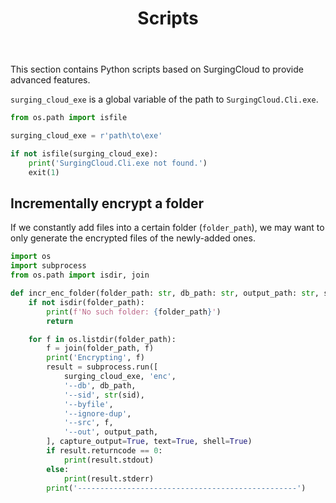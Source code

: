 ﻿---
title: Scripts
---

This section contains Python scripts based on SurgingCloud to provide advanced features.

`surging_cloud_exe` is a global variable of the path to `SurgingCloud.Cli.exe`.

```python
from os.path import isfile

surging_cloud_exe = r'path\to\exe'

if not isfile(surging_cloud_exe):
    print('SurgingCloud.Cli.exe not found.')
    exit(1)
```


## Incrementally encrypt a folder

If we constantly add files into a certain folder (`folder_path`), we may want to only generate the encrypted files of the newly-added ones.

```python
import os
import subprocess
from os.path import isdir, join

def incr_enc_folder(folder_path: str, db_path: str, output_path: str, sid: int):
    if not isdir(folder_path):
        print(f'No such folder: {folder_path}')
        return

    for f in os.listdir(folder_path):
        f = join(folder_path, f)
        print('Encrypting', f)
        result = subprocess.run([
            surging_cloud_exe, 'enc',
            '--db', db_path,
            '--sid', str(sid),
            '--byfile',
            '--ignore-dup',
            '--src', f,
            '--out', output_path,
        ], capture_output=True, text=True, shell=True)
        if result.returncode == 0:
            print(result.stdout)
        else:
            print(result.stderr)
        print('-------------------------------------------------')
```